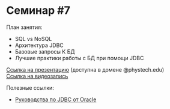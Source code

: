 # Семинар #7

План занятия:  
- SQL vs NoSQL
- Архитектура JDBC
- Базовые запросы К БД
- Лучшие практики работы с БД при помощи JDBC


[Ссылка на презентацию](https://docs.google.com/presentation/d/1ejMEk9PVkWdqLn8Ruz1smg-NJ6Nr0sUVsve6KBhGfEs/edit#slide=id.p) (доступна в домене @phystech.edu)  
[Ссылка на видеозапись](https://www.youtube.com/watch?v=pd6HcyEL3RQ)

Полезные ссылки:  
- [Руководства по JDBC от Oracle](https://docs.oracle.com/cd/E11882_01/java.112/e16548/toc.htm)
